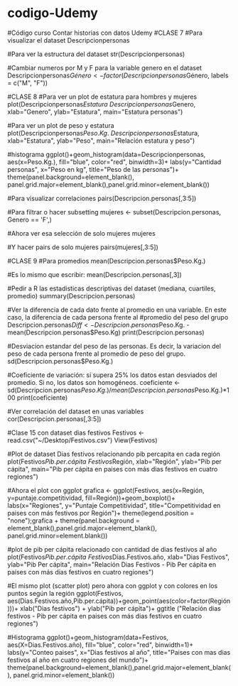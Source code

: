 # codigo-Udemy
#Código curso Contar historias con datos Udemy
#CLASE 7
#Para visualizar el dataset
Descripcionpersonas

#Para ver la estructura del dataset
str(Descripcionpersonas)

#Cambiar numeros por M y F para la variable genero en el dataset
Descripcionpersonas$Género <- factor(Descripcionpersonas$Género, labels = c("M", "F"))

#CLASE 8
#Para ver un plot de estatura para hombres y mujeres
plot(Descripcionpersonas$Estatura~Descripcionpersonas$Genero, xlab="Genero", ylab="Estatura", main="Estatura personas")

#Para ver un plot de peso y estatura
plot(Descripcionpersonas$Peso.Kg.~Descripcionpersonas$Estatura, xlab="Estatura", ylab="Peso", main="Relación estatura y peso")

#histograma
ggplot()+geom_histogram(data=Descripcionpersonas, aes(x=Peso.Kg.), fill="blue", color="red", binwidth=3)+
labs(y="Cantidad personas", x="Peso en kg",
title="Peso de las personas")+
theme(panel.background=element_blank(), panel.grid.major=element_blank(),panel.grid.minor=element_blank())

#Para visualizar correlaciones
pairs(Descripcion.personas[,3:5])

#Para filtrar o hacer subsetting
mujeres <- subset(Descripcion.personas, Genero == 'F',)

#Ahora ver esa selección de solo mujeres
mujeres

#Y hacer pairs de solo mujeres
pairs(mujeres[,3:5])

#CLASE 9
#Para promedios
mean(Descripcion.personas$Peso.Kg.)

#Es lo mismo que escribir:
mean(Descripcion.personas[,3])

#Pedir a R las estadisticas descriptivas del dataset (mediana, cuartiles, promedio)
summary(Descripcion.personas)

#Ver la diferencia de cada dato frente al promedio en una variable. En este caso, la diferencia de cada persona frente al
#promedio del peso del grupo
Descripcion.personas$Diff <- Descripcion.personas$Peso.Kg. - mean(Descripcion.personas$Peso.Kg)
print(Descripcion.personas)

#Desviacion estandar del peso de las personas. Es decir, la variacion del peso de cada persona frente al promedio de peso del grupo.
sd(Descripcion.personas$Peso.Kg.)

#Coeficiente de variación: si supera 25% los datos estan desviados del promedio. Si no, los datos son homogéneos.
coeficiente <- sd(Descripcion.personas$Peso.Kg.)/mean(Descripcion.personas$Peso.Kg.)*100
print(coeficiente)

#Ver correlación del dataset en unas variables
cor(Descripcion.personas[,3:5])

#Clase 15 con dataset dias festivos
Festivos <- read.csv("~/Desktop/Festivos.csv")
View(Festivos)

#Plot de dataset Dias festivos relacionando pib percapita en cada región
plot(Festivos$Pib.per.cápita ~ Festivos$Región, xlab="Región", ylab="Pib per cápita", main="Pib per cápita en paises con más dias festivos en cuatro regiones")

#Ahora el plot con ggplot
grafica <- ggplot(Festivos, aes(x=Región, y=puntaje.competitividad, fill=Región))+geom_boxplot()+
labs(x="Regiones", y="Puntaje Competitividad", title="Competitividad en paises con más festivos por Región")+
theme(legend.position = "none");grafica +
theme(panel.background = element_blank(),panel.grid.major=element_blank(),
panel.grid.minor=element.blank())

#plot de pib per cápita relacionado con cantidad de dias festivos al año
plot(Festivos$Pib.per.cápita ~ Festivos$Dias.Festivos.año, xlab="Dias Festivos", ylab="Pib Per cápita",
main="Relación Dias Festivos - Pib Per cápita en países con más días festivos en cuatro regiones")

#El mismo plot (scatter plot) pero ahora con ggplot y con colores en los puntos según la región
ggplot(Festivos, aes(Dias.Festivos.año,Pib.per.cápita))+geom_point(aes(color=factor(Región)))+
xlab("Dias festivos") + ylab("Pib per cápita")+
ggtitle ("Relación dias festivos - Pib per cápita en paises con más dias festivos en cuatro regiones")

#Histograma
ggplot()+geom_histogram(data=Festivos, aes(X=Dias.Festivos.año),
fill="blue", color="red", binwidth=1)+
labs(y="Conteo paises", x="Dias festivos al año",
title="Paises con mas dias festivos al año en cuatro regiones del mundo")+
theme(panel.background=element_blank(),panel.grid.major=element_blank(),
panel.grid.minor=element_blank())






















